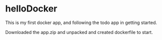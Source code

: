 # helloDocker


This is my first docker app, and following the todo app in getting started.

Downloaded the app.zip and unpacked and created dockerfile to start.

